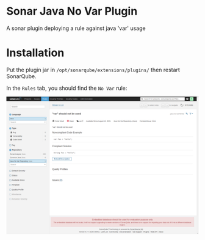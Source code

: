 # Sonar Java No Var Plugin

A sonar plugin deploying a rule against java 'var' usage

# Installation

Put the plugin jar in `/opt/sonarqube/extensions/plugins/` then restart SonarQube.

In the `Rules` tab, you should find the `No Var` rule:

![alt text](doc/no-var-rule-ui-view.png "No var rule ui view")
